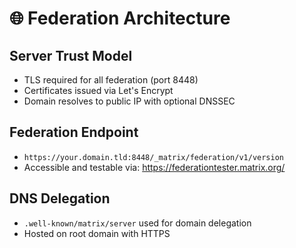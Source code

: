 # 🌐 Federation Architecture

## Server Trust Model
- TLS required for all federation (port 8448)
- Certificates issued via Let's Encrypt
- Domain resolves to public IP with optional DNSSEC

## Federation Endpoint
- `https://your.domain.tld:8448/_matrix/federation/v1/version`
- Accessible and testable via: https://federationtester.matrix.org/

## DNS Delegation
- `.well-known/matrix/server` used for domain delegation
- Hosted on root domain with HTTPS
